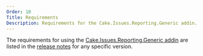 ```yaml
---
Order: 10
Title: Requirements
Description: Requirements for the Cake.Issues.Reporting.Generic addin.
---
```

The requirements for using the [Cake.Issues.Reporting.Generic addin] are listed in the [release notes] for any specific version.

[Cake.Issues.Reporting.Generic addin]: https://www.nuget.org/packages/Cake.Issues.Reporting.Generic
[release notes]: release-notes